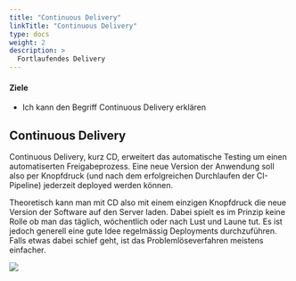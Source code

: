 ```yaml
---
title: "Continuous Delivery"
linkTitle: "Continuous Delivery"
type: docs
weight: 2
description: >
  Fortlaufendes Delivery
---
```


#### Ziele

- Ich kann den Begriff Continuous Delivery erklären

## Continuous Delivery

Continuous Delivery, kurz CD, erweitert das automatische Testing um einen automatiserten Freigabeprozess. Eine neue Version der Anwendung soll also per Knopfdruck (und nach dem erfolgreichen Durchlaufen der CI-Pipeline) jederzeit deployed werden können.

Theoretisch kann man mit CD also mit einem einzigen Knopfdruck die neue Version der Software auf den Server laden. Dabei spielt es im Prinzip keine Rolle ob man das täglich, wöchentlich oder nach Lust und Laune tut. Es ist jedoch generell eine gute Idee regelmässig Deployments durchzuführen. Falls etwas dabei schief geht, ist das Problemlöseverfahren meistens einfacher.

![](../images/continuous-delivery.png)

